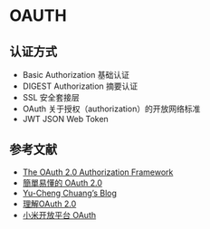 # OAUTH

## 认证方式

- Basic Authorization 基础认证
- DIGEST Authorization 摘要认证
- SSL 安全套接层
- OAuth 关于授权（authorization）的开放网络标准
- JWT JSON Web Token

## 参考文献

- [The OAuth 2.0 Authorization Framework](https://tools.ietf.org/html/draft-ietf-oauth-v2-31)
- [簡單易懂的 OAuth 2.0](https://speakerdeck.com/chitsaou/jian-dan-yi-dong-de-oauth-2-dot-0)
- [Yu-Cheng Chuang’s Blog](https://blog.yorkxin.org/)
- [理解OAuth 2.0](http://www.ruanyifeng.com/blog/2014/05/oauth_2_0.html)
- [小米开放平台 OAuth](http://dev.xiaomi.com/docs/passport/oauth2/)
